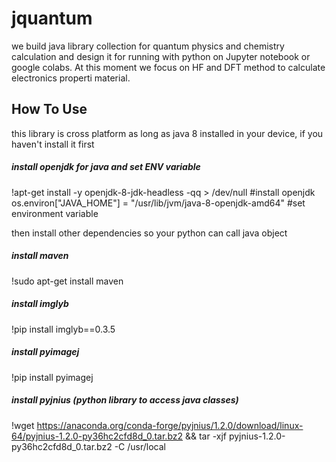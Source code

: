 # jquantum
we build java library collection for quantum physics and chemistry calculation and design it for running with python on Jupyter notebook or google colabs. At this moment we focus on HF and DFT method to calculate electronics properti material.

## How To Use

this library is cross platform as long as java 8 installed in your device, if you haven't install it first
##### install openjdk for java and set ENV variable
!apt-get install -y openjdk-8-jdk-headless -qq > /dev/null      #install openjdk
os.environ["JAVA_HOME"] = "/usr/lib/jvm/java-8-openjdk-amd64"     #set environment variable

then install other dependencies so your python can call java object
##### install maven
!sudo apt-get install maven
##### install imglyb
!pip install imglyb==0.3.5
##### install pyimagej
!pip install pyimagej
##### install pyjnius (python library to access java classes)
!wget https://anaconda.org/conda-forge/pyjnius/1.2.0/download/linux-64/pyjnius-1.2.0-py36hc2cfd8d_0.tar.bz2 && tar -xjf pyjnius-1.2.0-py36hc2cfd8d_0.tar.bz2 -C /usr/local
